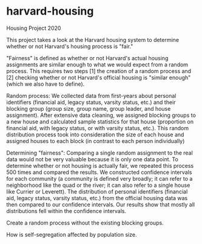 # harvard-housing
Housing Project 2020

This project takes a look at the Harvard housing system to determine whether or not Harvard's housing process is "fair."

"Fairness" is defined as whether or not Harvard's actual housing assignments are similar enough to what we would expect
from a random process. This requires two steps [1] the creation of a random process and [2] checking whether or not 
Harvard's official housing is "similar enough" (which we also have to define).

Random process:
We collected data from first-years about personal identifiers (financial aid, legacy status, varsity status, etc.) and their
blocking group (group size, group name, group leader, and house assignment). After extensive data cleaning, we assigned
blocking groups to a new house and calculated sample statistics for that house (proportion on financial aid, with legacy status, 
or with varsity status, etc.). This random distribution process took into consideration the size of each house and assigned
houses to each block (in contrast to each person individually)

Determining "fairness":
Comparing a single random assignment to the real data would not be very valuable because it is only one data point. To 
determine whether or not housing is actually fair, we repeated this process 500 times and compared the results. We 
constructed confidence intervals for each community (a community is defined very broadly; it can refer to a neighborhood like
the quad or the river; it can also refer to a single house like Currier or Leverett). The distribution of personal 
identifiers (financial aid, legacy status, varsity status, etc.) from the official housing data was then compared to our
confidence intervals. Our results show that mostly all distributions fell within the confidence intervals.

Create a random process without the existing blocking groups. 

How is self-segregation affected by population size.

